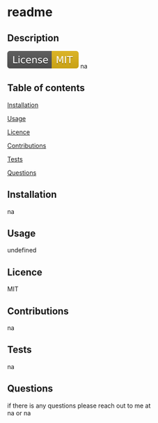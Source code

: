 # readme  
   ## Description 
   ![LICENSE](assets/MIT.svg)
   na 
   ## Table of contents 
   [Installation](#installation) 

   [Usage](#usage) 

   [Licence](#licence) 

   [Contributions](#contributions) 

   [Tests](#tests) 
   
   [Questions](#questions) 

   ## Installation 
   na  
   ## Usage 
   undefined  
   ## Licence 
   MIT  
   ## Contributions 
   na 
   ## Tests 
   na 
   ## Questions 
   if there is any questions please reach out to me at  
    na or na